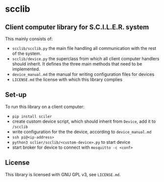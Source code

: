 # scclib

## Client computer library for S.C.I.L.E.R. system
This mainly consists of:

- `scclib/scclib.py` the main file handling all communication with the rest of the system.
- `scclib/device.py` the superclass from which all client computer handlers should inherit. It defines the three main methods that need to be implemented.
- `device_manual.md` the manual for writing configuration files for devices
- `LICENSE.md` the license with which this library complies

## Set-up
To run this library on a client computer:

- `pip install sciler`
- create custom device script, which should inherit from `Device`, add it to `/scclib`
- write configuration for the the device, according to `device_manual.md`
- `ssh pi@<ip-address>`
- `python3 sclier/scclib/<custom-device>.py` to start device
- start broker for device to connect with `mosquitto -c <conf>`

## License
This library is licensed with GNU GPL v3, see `LICENSE.md`.